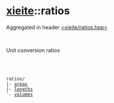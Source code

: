 # [xieite](./xieite.md)::ratios
Aggregated in header [<xieite/ratios.hpp>](../include/xieite/ratios.hpp)

<br/>

Unit conversion ratios

<br/><br/>

<pre><code>ratios/
|- <a href="./docs/ratios/areas.md">areas</a>
|- <a href="./docs/ratios/lengths.md">lengths</a>
`- <a href="./docs/ratios/volumes.md">volumes</a>
</code></pre>
